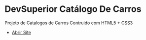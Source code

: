 # DevSuperior Catálogo De Carros
Projeto de Catalogos de Carros Contruido com HTML5 + CSS3
  - <a href="https://wiliammelo01.github.io/DevSuperior-Catalogo-De-Carros/">Abrir Site</a>
